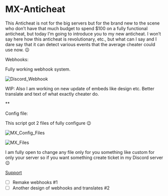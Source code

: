# MX-Anticheat

This Anticheat is not for the big servers but for the brand new to the scene who don’t have that much budget to spend $100 on a fully functional anticheat, but today I’m going to introduce you to my new anticheat. I won’t say here how this anticheat is revolutionary, etc., but what can I say and I dare say that it can detect various events that the average cheater could use now. :wink:

Webhooks:

Fully working webhook system.

![Discord_Webhook](https://user-images.githubusercontent.com/99074840/218487092-adb4f4b4-91b0-48e5-ba19-8caf58d080b8.png)


WIP:
Also I am working on new update of embeds like design etc.
Better translate and text of what exactly cheater do.

**

Config file:

This script got 2 files of fully configure :wink:

![MX_Config_Files](https://user-images.githubusercontent.com/99074840/218487152-9600bfa9-c0ca-46c1-ace8-f892b69d79d6.png)

![MX_Files](https://user-images.githubusercontent.com/99074840/218487174-3bdffd4a-fb15-497c-b085-6f80d05f492a.png)


I am fully open to change any file only for you something like custom for only your server so if you want something create ticket in my Discord server :wink:

[Support](https://dsc.gg/mxthessdev)


- [ ] Remake webhooks #1
- [ ] Another design of webhooks and translates #2
